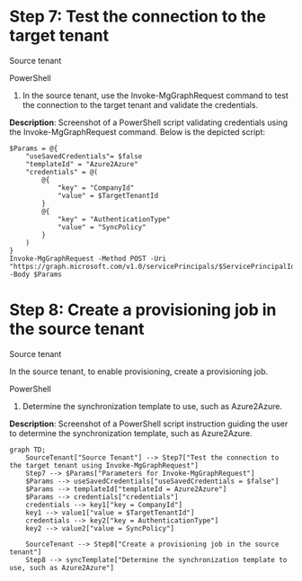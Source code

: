 Step 7: Test the connection to the target tenant
===

Source tenant

PowerShell

1. In the source tenant, use the Invoke-MgGraphRequest command to test the connection to the target tenant and validate the credentials.

**Description**: Screenshot of a PowerShell script validating credentials using the Invoke-MgGraphRequest command. Below is the depicted script:
```
$Params = @{
    "useSavedCredentials"= $false
    "templateId" = "Azure2Azure"
    "credentials" = @(
        @{
            "key" = "CompanyId"
            "value" = $TargetTenantId
        }
        @{
            "key" = "AuthenticationType"
            "value" = "SyncPolicy"
        }
    )
}
Invoke-MgGraphRequest -Method POST -Uri "https://graph.microsoft.com/v1.0/servicePrincipals/$ServicePrincipalId/synchronization/jobs/validateCredentials" -Body $Params
```

Step 8: Create a provisioning job in the source tenant
===

Source tenant

In the source tenant, to enable provisioning, create a provisioning job.

PowerShell

1. Determine the synchronization template to use, such as Azure2Azure.

**Description**: Screenshot of a PowerShell script instruction guiding the user to determine the synchronization template, such as Azure2Azure. 

```mermaid
graph TD;
    SourceTenant["Source Tenant"] --> Step7["Test the connection to the target tenant using Invoke-MgGraphRequest"]
    Step7 --> $Params["Parameters for Invoke-MgGraphRequest"]
    $Params --> useSavedCredentials["useSavedCredentials = $false"]
    $Params --> templateId["templateId = Azure2Azure"]
    $Params --> credentials["credentials"]
    credentials --> key1["key = CompanyId"]
    key1 --> value1["value = $TargetTenantId"]
    credentials --> key2["key = AuthenticationType"]
    key2 --> value2["value = SyncPolicy"]
    
    SourceTenant --> Step8["Create a provisioning job in the source tenant"]
    Step8 --> syncTemplate["Determine the synchronization template to use, such as Azure2Azure"]
```